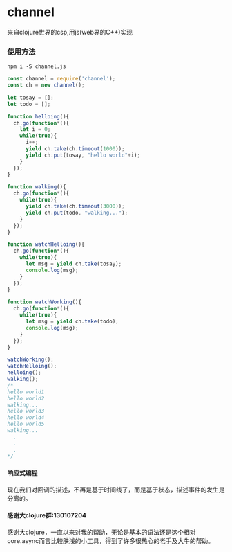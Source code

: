 # channel
来自clojure世界的csp,用js(web界的C++)实现

### 使用方法
```
npm i -S channel.js
```

```javascript
const channel = require('channel');
const ch = new channel();

let tosay = [];
let todo = [];

function helloing(){
  ch.go(function*(){
    let i = 0;
    while(true){
      i++;
      yield ch.take(ch.timeout(1000));
      yield ch.put(tosay, "hello world"+i);
    }
  });
}

function walking(){
  ch.go(function*(){
    while(true){
      yield ch.take(ch.timeout(3000));
      yield ch.put(todo, "walking...");
    }
  });
}

function watchHelloing(){
  ch.go(function*(){
    while(true){
      let msg = yield ch.take(tosay);
      console.log(msg);
    }
  });
}

function watchWorking(){
  ch.go(function*(){
    while(true){
      let msg = yield ch.take(todo);
      console.log(msg);
    }
  });
}

watchWorking();
watchHelloing();
helloing();
walking();
/*
hello world1
hello world2
walking...
hello world3
hello world4
hello world5
walking...
  .
  .
  .
*/
```

#### 响应式编程
现在我们对回调的描述，不再是基于时间线了，而是基于状态，描述事件的发生是分离的。

#### 感谢大clojure群:130107204
感谢大clojure，一直以来对我的帮助，无论是基本的语法还是这个相对core.async而言比较肤浅的小工具，得到了许多很热心的老手及大牛的帮助。  
